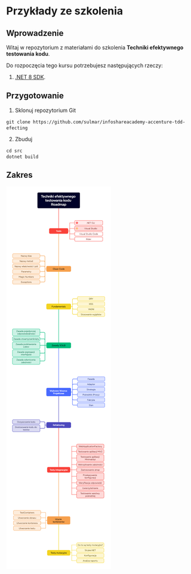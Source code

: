 
# Przykłady ze szkolenia

## Wprowadzenie

Witaj w repozytorium z materiałami do szkolenia **Techniki efektywnego testowania kodu**.

Do rozpoczęcia tego kursu potrzebujesz następujących rzeczy:

1. [.NET 8 SDK](https://dotnet.microsoft.com/en-us/download/dotnet/8.0).

## Przygotowanie
1. Sklonuj repozytorium Git
```
git clone https://github.com/sulmar/infoshareacademy-accenture-tdd-efecting
```
2. Zbuduj
```
cd src
dotnet build
```

## Zakres
![Roadmap](docs/roadmap.png)
